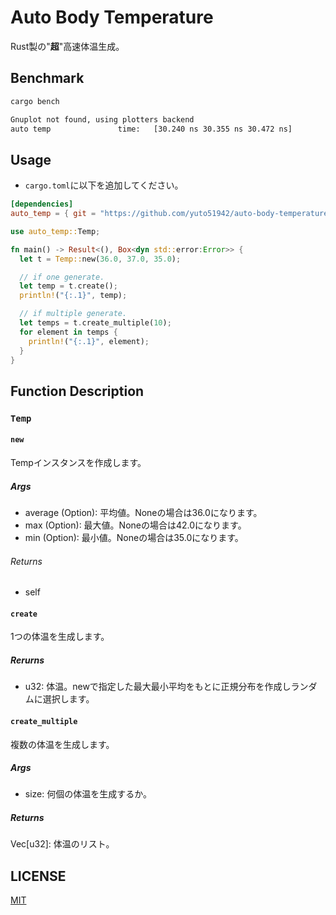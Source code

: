 # Auto Body Temperature

Rust製の"**超**"高速体温生成。

## Benchmark

```bash
cargo bench

Gnuplot not found, using plotters backend
auto temp               time:   [30.240 ns 30.355 ns 30.472 ns]
```

## Usage

- `cargo.toml`に以下を追加してください。

```toml
[dependencies]
auto_temp = { git = "https://github.com/yuto51942/auto-body-temperature", branch="main" }
```

```rust
use auto_temp::Temp;

fn main() -> Result<(), Box<dyn std::error:Error>> {
  let t = Temp::new(36.0, 37.0, 35.0);

  // if one generate.
  let temp = t.create();
  println!("{:.1}", temp);

  // if multiple generate.
  let temps = t.create_multiple(10);
  for element in temps {
    println!("{:.1}", element);
  }
}
```

## Function Description

### `Temp`

#### `new`

Tempインスタンスを作成します。

##### Args

- average (Option<f32>): 平均値。Noneの場合は36.0になります。
- max (Option<f32>): 最大値。Noneの場合は42.0になります。
- min (Option<f32>): 最小値。Noneの場合は35.0になります。

###### Returns

- self

#### `create`

1つの体温を生成します。

##### Rerurns

- u32: 体温。newで指定した最大最小平均をもとに正規分布を作成しランダムに選択します。

#### `create_multiple`

複数の体温を生成します。

##### Args

- size: 何個の体温を生成するか。

##### Returns

Vec[u32]: 体温のリスト。

## LICENSE

[MIT](./LICENSE)
